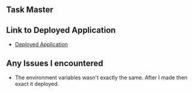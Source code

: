 
## Task Master

## Link to Deployed Application

- [Deployed Application](http://taskmaster-dev.us-west-1.elasticbeanstalk.com/tasks)

## Any Issues I encountered

- The environment variables wasn't exactly the same. After I made then exact it deployed.
